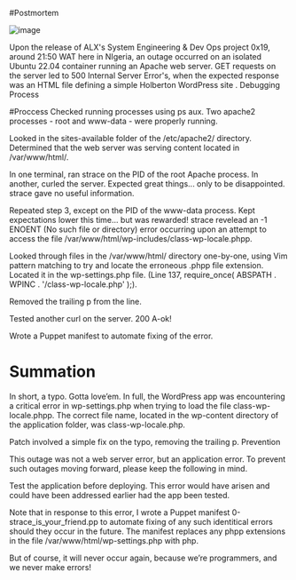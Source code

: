 #Postmortem

![image](https://github.com/Pyro19/alx-system_engineering-devops/assets/106750453/7d532a9e-d012-4712-be61-e2fe412130a0)

Upon the release of ALX's System Engineering & Dev Ops project 0x19, around 21:50 WAT here in NIgeria, an outage occurred on an isolated Ubuntu 22.04 container running an Apache web server. GET requests on the server led to 500 Internal Server Error's, when the expected response was an HTML file defining a simple Holberton WordPress site .
Debugging Process

#Proccess
Checked running processes using ps aux. Two apache2 processes - root and www-data - were properly running.

Looked in the sites-available folder of the /etc/apache2/ directory. Determined that the web server was serving content located in /var/www/html/.

In one terminal, ran strace on the PID of the root Apache process. In another, curled the server. Expected great things... only to be disappointed. strace gave no useful information.

Repeated step 3, except on the PID of the www-data process. Kept expectations lower this time... but was rewarded! strace revelead an -1 ENOENT (No such file or directory) error occurring upon an attempt to access the file /var/www/html/wp-includes/class-wp-locale.phpp.

Looked through files in the /var/www/html/ directory one-by-one, using Vim pattern matching to try and locate the erroneous .phpp file extension. Located it in the wp-settings.php file. (Line 137, require_once( ABSPATH . WPINC . '/class-wp-locale.php' );).

 Removed the trailing p from the line.

Tested another curl on the server. 200 A-ok!

 Wrote a Puppet manifest to automate fixing of the error.

# Summation
In short, a typo. Gotta love’em. In full, the WordPress app was encountering a critical error in wp-settings.php when trying to load the file class-wp-locale.phpp. The correct file name, located in the wp-content directory of the application folder, was class-wp-locale.php.

Patch involved a simple fix on the typo, removing the trailing p.
Prevention

This outage was not a web server error, but an application error. To prevent such outages moving forward, please keep the following in mind.

Test the application before deploying. This error would have arisen and could have been addressed earlier had the app been tested.

Note that in response to this error, I wrote a Puppet manifest 0-strace_is_your_friend.pp to automate fixing of any such identitical errors should they occur in the future. The manifest replaces any phpp extensions in the file /var/www/html/wp-settings.php with php.

But of course, it will never occur again, because we’re programmers, and we never make errors!
